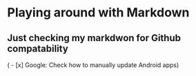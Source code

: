 #  Playing around with Markdown
## Just checking my markdwon for Github compatability

( - [x] Google: Check how to manually update Android apps)
